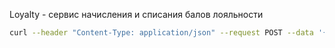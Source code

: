 Loyalty - сервис начисления и списания балов лояльности


```bash
curl --header "Content-Type: application/json" --request POST --data '{"uuid":"ea12bd7b-5d6d-4aa4-986c-64719186f742","value":100}' http://localhost:8001/loyalty/
```
